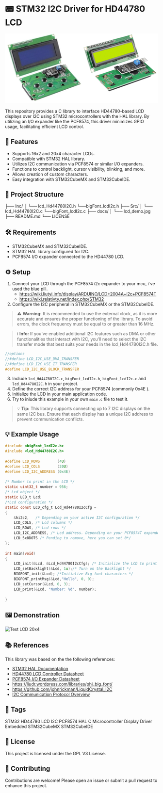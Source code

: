 # 📟 STM32 I2C Driver for HD44780 LCD

![HD44780 LCD Display](Images/LCD_20x4_16x2.png)

This repository provides a C library to interface HD44780-based LCD displays over I2C using STM32 microcontrollers with the HAL library. By utilizing an I/O expander like the PCF8574, this driver minimizes GPIO usage, facilitating efficient LCD control.

## 🚀 Features

- Supports 16x2 and 20x4 character LCDs.
- Compatible with STM32 HAL library.
- Utilizes I2C communication via PCF8574 or similar I/O expanders.
- Functions to control backlight, cursor visibility, blinking, and more.
- Allows creation of custom characters.
- Easy integration with STM32CubeMX and STM32CubeIDE.

## 📁 Project Structure

├── Inc/ │ └── lcd_Hd44780I2C.h └──bigFont_lcdI2c.h ├── Src/ │ └── lcd_Hd44780I2C.c └──bigFont_lcdI2c.c ├── docs/ │ └── lcd_demo.jpg ├── README.md └── LICENSE


## 🛠️ Requirements

- STM32CubeMX and STM32CubeIDE.
- STM32 HAL library configured for I2C.
- PCF8574 I/O expander connected to the HD44780 LCD.

## ⚙️ Setup

1. Connect your LCD through the PCF8574 i2c expander to your mcu, i´ve used the blue pill.
	- https://wiki.liutyi.info/display/ARDUINO/LCD+2004A+i2c+PCF8574T
	- https://wiki.relativty.net/index.php/STM32
2. Configure the I2C peripheral in STM32CubeMX or the STM32CubeIDE.

> ⚠️ **Warning:** It is recommended to use the external clock, as it is more accurate and ensures the proper functioning of the library. To avoid errors, the clock frequency must be equal to or greater than 16 MHz.

> ℹ️ **Info:** If you've enabled additional I2C features such as DMA or other functionalities that interact with I2C, you'll need to select the I2C transfer mode that best suits your needs in the lcd_Hd44780I2C.h file.

```c
//options
//#define LCD_I2C_USE_DMA_TRANSFER
//#define LCD_I2C_USE_IT_TRANSFER
#define LCD_I2C_USE_BLOCK_TRANSFER
```
3. Include `lcd_Hd44780I2C.c`, `bigFont_lcdI2c.h`, `bigFont_lcdI2c.c`  and `lcd_Hd44780I2C.h` in your project.
4. Define the correct I2C address for your PCF8574 (commonly 0x4E ).
5. Initialize the LCD in your main application code.
6. Try to inlude this example in your own `main.c` file to test it.

> 💡 **Tip:** This library supports connecting up to 7 I2C displays on the same I2C bus. Ensure that each display has a unique I2C address to prevent communication conflicts.

## 💡 Example Usage

```c
#include <bigFont_lcdI2c.h>
#include <lcd_Hd44780I2C.h>

#define LCD_ROWS		(4U)
#define LCD_COLS		(20U)
#define LCD_I2C_ADDRESS	(0x4E)
	
/* Number to print in the LCD */
static uint32_t number = 956;
/* Lcd object */
static LCD_t Lcd;
/*Lcd configuration */
static const LCD_cfg_t Lcd_Hd44780I2cCfg =
{
    &hi2c2,   /* Depending on your active I2C configuration */
    LCD_COLS, /* Lcd columns */
    LCD_ROWS, /* Lcd rows */
    LCD_I2C_ADDRESS, /* Lcd address. Depending on your PCF8574T expander board it could change. */
    LCD_5x8DOTS /* Pending to remove, here you can set 0*/
};

int main(void)
{
    LCD_init(&Lcd, &Lcd_Hd44780I2cCfg); /* Initialize the LCD to print "normal characters"*/
    LCD_setBacklight(&Lcd, 1u);/* Turn on the Backlight */
    BIGFONT_init(&Lcd); /*Initialize Big font characters */
    BIGFONT_printMsg(&Lcd,"Hello", 0, 0);
    LCD_setCursor(&Lcd, 0, 3);
    LCD_print(&Lcd, "Number: %d", number);

}
```
## 🖼️ Demonstration

![Test LCD 20x4 ](Images/LCD_20x4_Test.png)

## 📚 References

This library was based on the the following references:

- [STM32 HAL Documentation](https://deepbluembedded.com/stm32-hal-library-tutorial-examples/)
- [HD44780 LCD Controller Datasheet](https://academy.cba.mit.edu/classes/output_devices/44780.pdf)
- [PCF8574 I/O Expander Datasheet](https://www.nxp.com/docs/en/data-sheet/PCF8574_PCF8574A.pdf)
- https://liudr.wordpress.com/libraries/phi_big_font/
- https://github.com/johnrickman/LiquidCrystal_I2C
- [I2C Communication Protocol Overview](https://www.i2c-bus.org)

## 🔖 Tags
STM32 HD44780 LCD I2C PCF8574 HAL C Microcontroller Display Driver Embedded STM32CubeMX STM32CubeIDE

## 📄 License
This project is licensed under the GPL V3 License.

## 🤝 Contributing
Contributions are welcome! Please open an issue or submit a pull request to enhance this project.